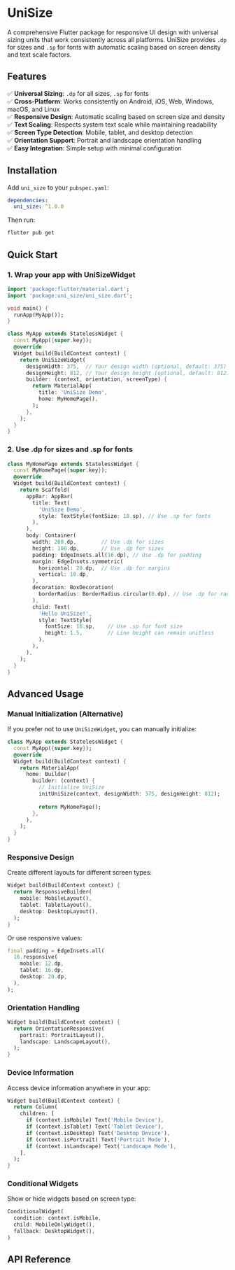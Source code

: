 # UniSize

A comprehensive Flutter package for responsive UI design with universal sizing units that work consistently across all platforms. UniSize provides `.dp` for sizes and `.sp` for fonts with automatic scaling based on screen density and text scale factors.

## Features

✅ **Universal Sizing**: `.dp` for all sizes, `.sp` for fonts  
✅ **Cross-Platform**: Works consistently on Android, iOS, Web, Windows, macOS, and Linux  
✅ **Responsive Design**: Automatic scaling based on screen size and density  
✅ **Text Scaling**: Respects system text scale while maintaining readability  
✅ **Screen Type Detection**: Mobile, tablet, and desktop detection  
✅ **Orientation Support**: Portrait and landscape orientation handling  
✅ **Easy Integration**: Simple setup with minimal configuration  

## Installation

Add `uni_size` to your `pubspec.yaml`:

```yaml
dependencies:
  uni_size: ^1.0.0
```

Then run:

```bash
flutter pub get
```

## Quick Start

### 1. Wrap your app with UniSizeWidget

```dart
import 'package:flutter/material.dart';
import 'package:uni_size/uni_size.dart';

void main() {
  runApp(MyApp());
}

class MyApp extends StatelessWidget {
  const MyApp({super.key});
  @override
  Widget build(BuildContext context) {
    return UniSizeWidget(
      designWidth: 375,  // Your design width (optional, default: 375)
      designHeight: 812, // Your design height (optional, default: 812)
      builder: (context, orientation, screenType) {
        return MaterialApp(
          title: 'UniSize Demo',
          home: MyHomePage(),
        );
      },
    );
  }
}
```

### 2. Use .dp for sizes and .sp for fonts

```dart
class MyHomePage extends StatelessWidget {
  const MyHomePage({super.key});
  @override
  Widget build(BuildContext context) {
    return Scaffold(
      appBar: AppBar(
        title: Text(
          'UniSize Demo',
          style: TextStyle(fontSize: 18.sp), // Use .sp for fonts
        ),
      ),
      body: Container(
        width: 200.dp,        // Use .dp for sizes
        height: 100.dp,       // Use .dp for sizes
        padding: EdgeInsets.all(16.dp), // Use .dp for padding
        margin: EdgeInsets.symmetric(
          horizontal: 20.dp,  // Use .dp for margins
          vertical: 10.dp,
        ),
        decoration: BoxDecoration(
          borderRadius: BorderRadius.circular(8.dp), // Use .dp for radius
        ),
        child: Text(
          'Hello UniSize!',
          style: TextStyle(
            fontSize: 16.sp,    // Use .sp for font size
            height: 1.5,        // Line height can remain unitless
          ),
        ),
      ),
    );
  }
}
```

## Advanced Usage

### Manual Initialization (Alternative)

If you prefer not to use `UniSizeWidget`, you can manually initialize:

```dart
class MyApp extends StatelessWidget {
  const MyApp({super.key});
  @override
  Widget build(BuildContext context) {
    return MaterialApp(
      home: Builder(
        builder: (context) {
          // Initialize UniSize
          initUniSize(context, designWidth: 375, designHeight: 812);
          
          return MyHomePage();
        },
      ),
    );
  }
}
```

### Responsive Design

Create different layouts for different screen types:

```dart
Widget build(BuildContext context) {
  return ResponsiveBuilder(
    mobile: MobileLayout(),
    tablet: TabletLayout(),
    desktop: DesktopLayout(),
  );
}
```

Or use responsive values:

```dart
final padding = EdgeInsets.all(
  16.responsive(
    mobile: 12.dp,
    tablet: 16.dp,
    desktop: 20.dp,
  ),
);
```

### Orientation Handling

```dart
Widget build(BuildContext context) {
  return OrientationResponsive(
    portrait: PortraitLayout(),
    landscape: LandscapeLayout(),
  );
}
```

### Device Information

Access device information anywhere in your app:

```dart
Widget build(BuildContext context) {
  return Column(
    children: [
      if (context.isMobile) Text('Mobile Device'),
      if (context.isTablet) Text('Tablet Device'),
      if (context.isDesktop) Text('Desktop Device'),
      if (context.isPortrait) Text('Portrait Mode'),
      if (context.isLandscape) Text('Landscape Mode'),
    ],
  );
}
```

### Conditional Widgets

Show or hide widgets based on screen type:

```dart
ConditionalWidget(
  condition: context.isMobile,
  child: MobileOnlyWidget(),
  fallback: DesktopWidget(),
)
```

## API Reference